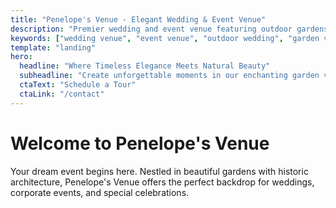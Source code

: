 ```yaml
---
title: "Penelope's Venue - Elegant Wedding & Event Venue"
description: "Premier wedding and event venue featuring outdoor gardens, historic charm, and full-service planning. Create unforgettable moments. Book today."
keywords: ["wedding venue", "event venue", "outdoor wedding", "garden venue", "event space rental"]
template: "landing"
hero:
  headline: "Where Timeless Elegance Meets Natural Beauty"
  subheadline: "Create unforgettable moments in our enchanting garden venue"
  ctaText: "Schedule a Tour"
  ctaLink: "/contact"
---
```


# Welcome to Penelope's Venue

Your dream event begins here. Nestled in beautiful gardens with historic architecture, Penelope's Venue offers the perfect backdrop for weddings, corporate events, and special celebrations.